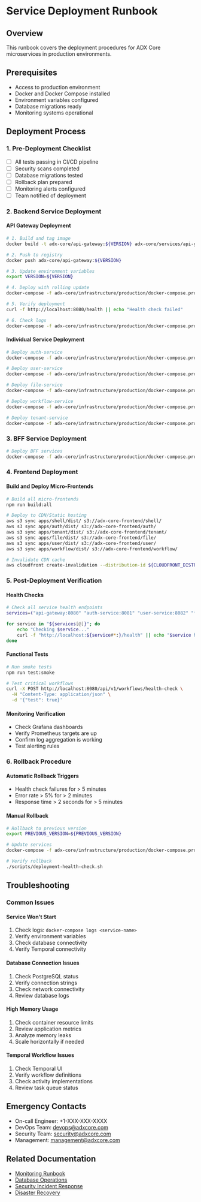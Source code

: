 # Service Deployment Runbook

## Overview
This runbook covers the deployment procedures for ADX Core microservices in production environments.

## Prerequisites
- Access to production environment
- Docker and Docker Compose installed
- Environment variables configured
- Database migrations ready
- Monitoring systems operational

## Deployment Process

### 1. Pre-Deployment Checklist
- [ ] All tests passing in CI/CD pipeline
- [ ] Security scans completed
- [ ] Database migrations tested
- [ ] Rollback plan prepared
- [ ] Monitoring alerts configured
- [ ] Team notified of deployment

### 2. Backend Service Deployment

#### API Gateway Deployment
```bash
# 1. Build and tag image
docker build -t adx-core/api-gateway:${VERSION} adx-core/services/api-gateway/

# 2. Push to registry
docker push adx-core/api-gateway:${VERSION}

# 3. Update environment variables
export VERSION=${VERSION}

# 4. Deploy with rolling update
docker-compose -f adx-core/infrastructure/production/docker-compose.prod.yml up -d api-gateway

# 5. Verify deployment
curl -f http://localhost:8080/health || echo "Health check failed"

# 6. Check logs
docker-compose -f adx-core/infrastructure/production/docker-compose.prod.yml logs api-gateway
```

#### Individual Service Deployment
```bash
# Deploy auth-service
docker-compose -f adx-core/infrastructure/production/docker-compose.prod.yml up -d auth-service

# Deploy user-service
docker-compose -f adx-core/infrastructure/production/docker-compose.prod.yml up -d user-service

# Deploy file-service
docker-compose -f adx-core/infrastructure/production/docker-compose.prod.yml up -d file-service

# Deploy workflow-service
docker-compose -f adx-core/infrastructure/production/docker-compose.prod.yml up -d workflow-service

# Deploy tenant-service
docker-compose -f adx-core/infrastructure/production/docker-compose.prod.yml up -d tenant-service
```

### 3. BFF Service Deployment
```bash
# Deploy BFF services
docker-compose -f adx-core/infrastructure/production/docker-compose.prod.yml up -d auth-bff tenant-bff file-bff user-bff workflow-bff
```

### 4. Frontend Deployment

#### Build and Deploy Micro-Frontends
```bash
# Build all micro-frontends
npm run build:all

# Deploy to CDN/Static hosting
aws s3 sync apps/shell/dist/ s3://adx-core-frontend/shell/
aws s3 sync apps/auth/dist/ s3://adx-core-frontend/auth/
aws s3 sync apps/tenant/dist/ s3://adx-core-frontend/tenant/
aws s3 sync apps/file/dist/ s3://adx-core-frontend/file/
aws s3 sync apps/user/dist/ s3://adx-core-frontend/user/
aws s3 sync apps/workflow/dist/ s3://adx-core-frontend/workflow/

# Invalidate CDN cache
aws cloudfront create-invalidation --distribution-id ${CLOUDFRONT_DISTRIBUTION_ID} --paths "/*"
```

### 5. Post-Deployment Verification

#### Health Checks
```bash
# Check all service health endpoints
services=("api-gateway:8080" "auth-service:8081" "user-service:8082" "file-service:8083" "workflow-service:8084" "tenant-service:8085")

for service in "${services[@]}"; do
    echo "Checking $service..."
    curl -f "http://localhost:${service#*:}/health" || echo "$service health check failed"
done
```

#### Functional Tests
```bash
# Run smoke tests
npm run test:smoke

# Test critical workflows
curl -X POST http://localhost:8080/api/v1/workflows/health-check \
  -H "Content-Type: application/json" \
  -d '{"test": true}'
```

#### Monitoring Verification
- Check Grafana dashboards
- Verify Prometheus targets are up
- Confirm log aggregation is working
- Test alerting rules

### 6. Rollback Procedure

#### Automatic Rollback Triggers
- Health check failures for > 5 minutes
- Error rate > 5% for > 2 minutes
- Response time > 2 seconds for > 5 minutes

#### Manual Rollback
```bash
# Rollback to previous version
export PREVIOUS_VERSION=${PREVIOUS_VERSION}

# Update services
docker-compose -f adx-core/infrastructure/production/docker-compose.prod.yml up -d

# Verify rollback
./scripts/deployment-health-check.sh
```

## Troubleshooting

### Common Issues

#### Service Won't Start
1. Check logs: `docker-compose logs <service-name>`
2. Verify environment variables
3. Check database connectivity
4. Verify Temporal connectivity

#### Database Connection Issues
1. Check PostgreSQL status
2. Verify connection strings
3. Check network connectivity
4. Review database logs

#### High Memory Usage
1. Check container resource limits
2. Review application metrics
3. Analyze memory leaks
4. Scale horizontally if needed

#### Temporal Workflow Issues
1. Check Temporal UI
2. Verify workflow definitions
3. Check activity implementations
4. Review task queue status

## Emergency Contacts
- On-call Engineer: +1-XXX-XXX-XXXX
- DevOps Team: devops@adxcore.com
- Security Team: security@adxcore.com
- Management: management@adxcore.com

## Related Documentation
- [Monitoring Runbook](./monitoring.md)
- [Database Operations](./database-operations.md)
- [Security Incident Response](./security-incident-response.md)
- [Disaster Recovery](./disaster-recovery.md)